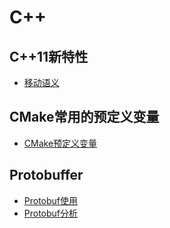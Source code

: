 # C++

## C++11新特性
- [移动语义](https://github.com/believeszw/CS-Notes/blob/master/notes/语言/C++/移动语义.md)

## CMake常用的预定义变量
- [CMake预定义变量](https://github.com/believeszw/CS-Notes/blob/master/notes/语言/C++/CMake预定义变量.md)

## Protobuffer
- [Protobuf使用](https://github.com/believeszw/CS-Notes/blob/master/notes/语言/C++/Protobuf使用.md)
- [Protobuf分析](https://github.com/believeszw/CS-Notes/blob/master/notes/语言/C++/Protobuf分析.md)
